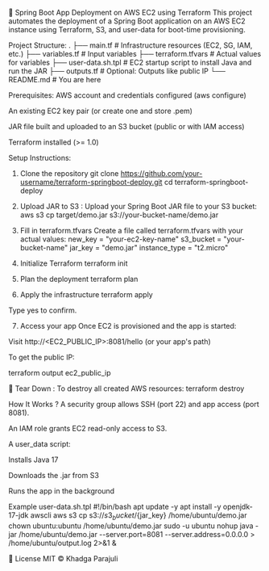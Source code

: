 🚀 Spring Boot App Deployment on AWS EC2 using Terraform
This project automates the deployment of a Spring Boot application on an AWS EC2 instance using Terraform, S3, and user-data for boot-time provisioning.

Project Structure:
.
├── main.tf                # Infrastructure resources (EC2, SG, IAM, etc.)
├── variables.tf           # Input variables
├── terraform.tfvars       # Actual values for variables
├── user-data.sh.tpl       # EC2 startup script to install Java and run the JAR
├── outputs.tf             # Optional: Outputs like public IP
└── README.md              # You are here

Prerequisites:
AWS account and credentials configured (aws configure)

An existing EC2 key pair (or create one and store .pem)

JAR file built and uploaded to an S3 bucket (public or with IAM access)

Terraform installed (>= 1.0)

Setup Instructions:
1. Clone the repository
git clone https://github.com/your-username/terraform-springboot-deploy.git
cd terraform-springboot-deploy

2. Upload JAR to S3 :
Upload your Spring Boot JAR file to your S3 bucket:
aws s3 cp target/demo.jar s3://your-bucket-name/demo.jar

3. Fill in terraform.tfvars
Create a file called terraform.tfvars with your actual values:
new_key     = "your-ec2-key-name"
s3_bucket   = "your-bucket-name"
jar_key     = "demo.jar"
instance_type = "t2.micro"

4. Initialize Terraform
terraform init

5. Plan the deployment
terraform plan

6. Apply the infrastructure
terraform apply

Type yes to confirm.

7. Access your app
Once EC2 is provisioned and the app is started:

Visit http://<EC2_PUBLIC_IP>:8081/hello (or your app's path)

To get the public IP:

terraform output ec2_public_ip

🧹 Tear Down :
To destroy all created AWS resources:
terraform destroy


How It Works ?
A security group allows SSH (port 22) and app access (port 8081).

An IAM role grants EC2 read-only access to S3.

A user_data script:

Installs Java 17

Downloads the .jar from S3

Runs the app in the background


Example user-data.sh.tpl
#!/bin/bash
apt update -y
apt install -y openjdk-17-jdk awscli
aws s3 cp s3://${s3_bucket}/${jar_key} /home/ubuntu/demo.jar
chown ubuntu:ubuntu /home/ubuntu/demo.jar
sudo -u ubuntu nohup java -jar /home/ubuntu/demo.jar --server.port=8081 --server.address=0.0.0.0 > /home/ubuntu/output.log 2>&1 &


🧾 License
MIT © Khadga Parajuli